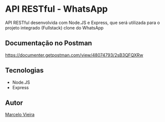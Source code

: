 # API RESTful - WhatsApp

API RESTful desenvolvida com Node.JS e Express, que será utilizada para o projeto integrado (Fullstack) clone do WhatsApp

## Documentação no Postman

https://documenter.getpostman.com/view/48074793/2sB3QFQXRw

## Tecnologias
* Node.JS
* Express

## Autor
[Marcelo Vieira](<https://www.linkedin.com/in/marcelovieirasilva/>)
